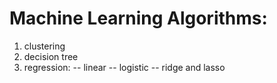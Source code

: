# Machine Learning Algorithms:

1. clustering
2. decision tree
3. regression:
    -- linear
    -- logistic
    -- ridge and lasso
